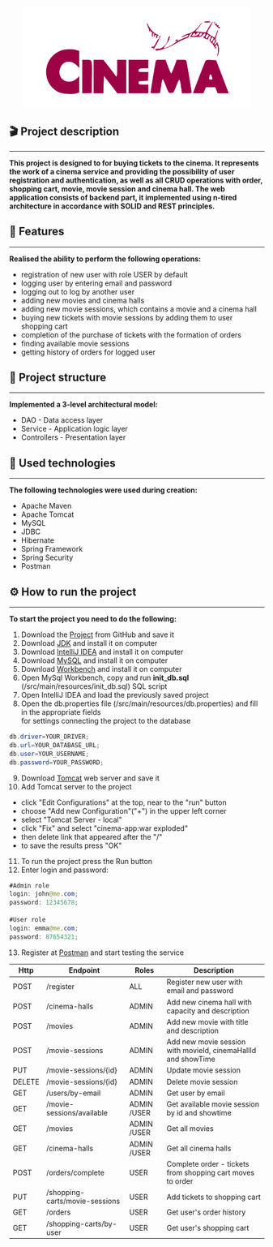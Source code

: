 <p align="center">
  <img alt="Taxi service" height="200" src="logo-ca.svg">
</p>

## 🎬 Project description

---
**This project is designed to for buying tickets to the cinema.
It represents the work of a cinema service
and providing the possibility of user registration and authentication,
as well as all CRUD operations with order, shopping cart, movie, movie session and cinema hall.
The web application consists of backend part,
it implemented using n-tired architecture in accordance with SOLID and REST principles.**

## 🎯️ Features

---
**Realised the ability to perform the following operations:**

- registration of new user with role USER by default
- logging user by entering email and password
- logging out to log by another user
- adding new movies and cinema halls
- adding new movie sessions, which contains a movie and a cinema hall
- buying new tickets with movie sessions by adding them to user shopping cart
- completion of the purchase of tickets with the formation of orders
- finding available movie sessions
- getting history of orders for logged user

## 🌳 Project structure

---
**Implemented a 3-level architectural model:**
- DAO - Data access layer
- Service - Application logic layer
- Controllers - Presentation layer

## 🤖 Used technologies

---
**The following technologies were used during creation:**
- Apache Maven
- Apache Tomcat
- MySQL
- JDBC
- Hibernate
- Spring Framework
- Spring Security
- Postman

## ⚙️ How to run the project

---
**To start the project you need to do the following:**
1. Download the [Project](https://github.com/serhii-shyian/my-cinema-app) from GitHub and save it
2. Download [JDK](https://www.oracle.com/java/technologies/downloads/) and install it on computer
3. Download [IntelliJ IDEA](https://www.jetbrains.com/idea/download) and install it on computer
4. Download [MySQL](https://dev.mysql.com/downloads/installer/) and install it on computer
5. Download [Workbench](https://dev.mysql.com/downloads/workbench/) and install it on computer
6. Open MySql Workbench, copy and run **init_db.sql** (/src/main/resources/init_db.sql) SQL script
7. Open IntelliJ IDEA and load the previously saved project
8. Open the db.properties file (/src/main/resources/db.properties) and fill in the appropriate fields
   <br> for settings connecting the project to the database
```java
db.driver=YOUR_DRIVER;
db.url=YOUR_DATABASE_URL;
db.user=YOUR_USERNAME;
db.password=YOUR_PASSWORD;
```
9. Download [Tomcat](https://tomcat.apache.org/download-90.cgi) web server and save it
10. Add Tomcat server to the project
- click "Edit Configurations" at the top, near to the "run" button
- choose "Add new Configuration"("+") in the upper left corner
- select "Tomcat Server - local"
- click "Fix" and select "cinema-app:war exploded"
- then delete link that appeared after the "/"
- to save the results press "OK"
11. To run the project press the Run button
12. Enter login and password:
```java
#Admin role
login: john@me.com;
password: 12345678;

#User role
login: emma@me.com;
password: 87654321;
```
13. Register at [Postman](https://www.postman.com/) and start testing the service

| **Http** | **Endpoint**                   | **Roles**   | **Description**                                               |
|----------|--------------------------------|-------------|---------------------------------------------------------------|
| POST     | /register                      | ALL         | Register new user with email and password                     |
| POST     | /cinema-halls                  | ADMIN       | Add new cinema hall with capacity and description             |
| POST     | /movies                        | ADMIN       | Add new movie with title and description                      |
| POST     | /movie-sessions                | ADMIN       | Add new movie session with movieId, cinemaHallId and showTime |
| PUT      | /movie-sessions/{id}           | ADMIN       | Update movie session                                          |
| DELETE   | /movie-sessions/{id}           | ADMIN       | Delete movie session                                          |
| GET      | /users/by-email                | ADMIN       | Get user by email                                             |
| GET      | /movie-sessions/available      | ADMIN /USER | Get available movie session by id and showtime                |
| GET      | /movies                        | ADMIN /USER | Get all movies                                                |
| GET      | /cinema-halls                  | ADMIN /USER | Get all cinema halls                                          |
| POST     | /orders/complete               | USER        | Complete order - tickets from shopping cart moves to order    |
| PUT      | /shopping-carts/movie-sessions | USER        | Add tickets to shopping cart                                  |
| GET      | /orders                        | USER        | Get user's order history                                      |
| GET      | /shopping-carts/by-user        | USER        | Get user's shopping cart                                      |
